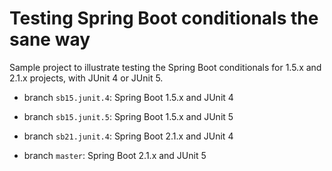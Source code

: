 Testing Spring Boot conditionals the sane way
===

Sample project to illustrate testing the Spring Boot conditionals for 1.5.x and 2.1.x projects, with JUnit 4 or JUnit 5.  

  - branch `sb15.junit.4`: Spring Boot 1.5.x and JUnit 4


  - branch `sb15.junit.5`: Spring Boot 1.5.x and JUnit 5


  - branch `sb21.junit.4`: Spring Boot 2.1.x and JUnit 4
  
 
  - branch `master`: Spring Boot 2.1.x and JUnit 5